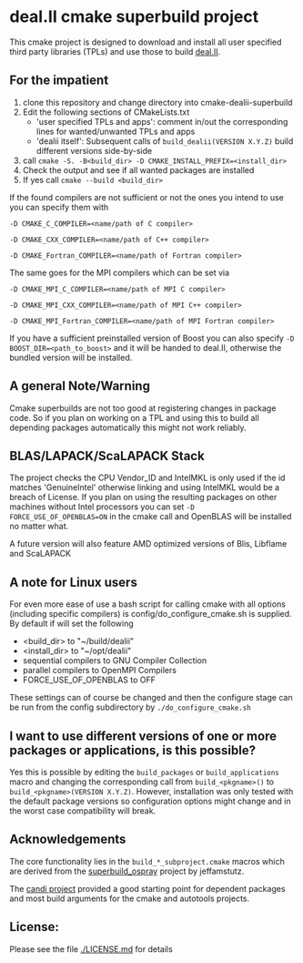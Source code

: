 deal.II cmake superbuild project
================================
This cmake project is designed to download and install all user specified third party libraries (TPLs) 
and use those to build [deal.II](https://www.dealii.org).

For the impatient
-----------------

1) clone this repository and change directory into cmake-dealii-superbuild
2) Edit the following sections of CMakeLists.txt 
    * 'user specified TPLs and apps': comment in/out the corresponding lines for wanted/unwanted TPLs and apps
    * 'dealii itself': Subsequent calls of `build_dealii(VERSION X.Y.Z)` build different versions side-by-side
3) call `cmake -S. -B<build_dir> -D CMAKE_INSTALL_PREFIX=<install_dir>` 
4) Check the output and see if all wanted packages are installed 
5) If yes call `cmake --build <build_dir>`

If the found compilers are not sufficient or not the ones you intend to use you can specify them with 

`-D CMAKE_C_COMPILER=<name/path of C compiler>`

`-D CMAKE_CXX_COMPILER=<name/path of C++ compiler>`

`-D CMAKE_Fortran_COMPILER=<name/path of Fortran compiler>`

The same goes for the MPI compilers which can be set via

`-D CMAKE_MPI_C_COMPILER=<name/path of MPI C compiler>`

`-D CMAKE_MPI_CXX_COMPILER=<name/path of MPI C++ compiler>`

`-D CMAKE_MPI_Fortran_COMPILER=<name/path of MPI Fortran compiler>`

If you have a sufficient preinstalled version of Boost you can also specify `-D BOOST_DIR=<path_to_boost>` 
and it will be handed to deal.II, otherwise the bundled version will be installed.

A general Note/Warning
----------------------
Cmake superbuilds are not too good at registering changes in package code.
So if you plan on working on a TPL and using this to build all depending packages automatically 
this might not work reliably.

BLAS/LAPACK/ScaLAPACK Stack
---------------------------
The project checks the CPU Vendor_ID and IntelMKL is only used if the id matches 'GenuineIntel' 
otherwise linking and using IntelMKL would be a breach of License. 
If you plan on using the resulting packages on other machines without Intel processors you can
set `-D FORCE_USE_OF_OPENBLAS=ON` in the cmake call and OpenBLAS will be installed no matter what.

A future version will also feature AMD optimized versions of Blis, Libflame and ScaLAPACK

A note for Linux users
----------------------
For even more ease of use a bash script for calling cmake with all options (including specific compilers)
is config/do_configure_cmake.sh is supplied. 
By default if will set the following 
* <build_dir> to "~/build/dealii" 
* <install_dir> to "~/opt/dealii"
* sequential compilers to GNU Compiler Collection
* parallel compilers to OpenMPI Compilers
* FORCE_USE_OF_OPENBLAS to OFF

These settings can of course be changed and then the configure stage can be run from the config subdirectory by `./do_configure_cmake.sh`

I want to use different versions of one or more packages or applications, is this possible?
---------------------------------------------------------------------------
Yes this is possible by editing the `build_packages` or `build_applications` macro and changing
the corresponding call from `build_<pkgname>()` to `build_<pkgname>(VERSION X.Y.Z)`.
However, installation was only tested with the default package versions so 
configuration options might change and in the worst case compatibility will break.

Acknowledgements
----------------
The core functionality lies in the `build_*_subproject.cmake` macros which are derived from 
the [superbuild_ospray](https://github.com/jeffamstutz/superbuild_ospray) project by jeffamstutz.

The [candi project](https://github.com/dealii/candi) provided a good starting point for dependent packages 
and most build arguments for the cmake and autotools projects.


License:
--------

Please see the file [./LICENSE.md](LICENSE.md) for details
